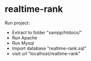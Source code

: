 # realtime-rank

Run project:
- Extract to folder "xampp/htdocs/"
- Run Apache
- Run Mysql
- Import database "realtime-rank.sql"
- visit url "localhost/realtime-rank"
